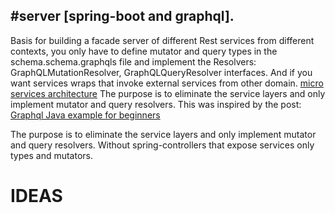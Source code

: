 #server [spring-boot and graphql].
----------
Basis for building a facade server of different Rest services from different contexts, you only have to define mutator and query types in the schema.schema.graphqls file and implement the Resolvers: GraphQLMutationResolver, GraphQLQueryResolver interfaces. And if you want services wraps that invoke external services from other domain.
[micro services architecture](https://itnext.io/graphql-in-a-microservices-architecture-d17922b886eb)
The purpose is to eliminate the service layers and only implement mutator and query resolvers.
This was inspired by the post:
[Graphql Java example for beginners](https://dzone.com/articles/a-beginners-guide-to-graphql-with-spring-boot)

The purpose is to eliminate the service layers and only implement mutator and query resolvers.
Without spring-controllers that expose services only types and mutators.
# IDEAS
